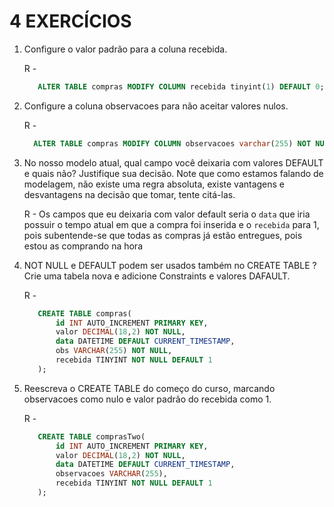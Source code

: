 # 4 EXERCÍCIOS

1. Configure o valor padrão para a coluna recebida.

   R -

   ```SQL
      ALTER TABLE compras MODIFY COLUMN recebida tinyint(1) DEFAULT 0;
   ```

2. Configure a coluna observacoes para não aceitar valores nulos.

   R -

   ```SQL
     ALTER TABLE compras MODIFY COLUMN observacoes varchar(255) NOT NULL;
   ```

3. No nosso modelo atual, qual campo você deixaria com valores DEFAULT e quais não? Justifique sua decisão. Note que como estamos falando de modelagem, não existe uma regra absoluta, existe
   vantagens e desvantagens na decisão que tomar, tente citá-las.

   R - Os campos que eu deixaria com valor default seria o `data` que iria possuir o tempo atual em que a compra foi inserida e o `recebida` para 1, pois subentende-se que todas as compras já estão entregues, pois estou as comprando na hora

4. NOT NULL e DEFAULT podem ser usados também no CREATE TABLE ? Crie uma tabela nova e
   adicione Constraints e valores DAFAULT.

   R -

   ```SQL
      CREATE TABLE compras(
          id INT AUTO_INCREMENT PRIMARY KEY,
          valor DECIMAL(18,2) NOT NULL,
          data DATETIME DEFAULT CURRENT_TIMESTAMP,
          obs VARCHAR(255) NOT NULL,
          recebida TINYINT NOT NULL DEFAULT 1
      );
   ```

5. Reescreva o CREATE TABLE do começo do curso, marcando observacoes como nulo e valor
   padrão do recebida como 1.

   R -

   ```SQL
      CREATE TABLE comprasTwo(
          id INT AUTO_INCREMENT PRIMARY KEY,
          valor DECIMAL(18,2) NOT NULL,
          data DATETIME DEFAULT CURRENT_TIMESTAMP,
          observacoes VARCHAR(255),
          recebida TINYINT NOT NULL DEFAULT 1
      );
   ```
